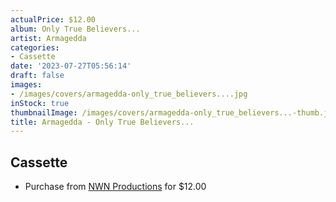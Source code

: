 ```yaml
---
actualPrice: $12.00
album: Only True Believers...
artist: Armagedda
categories:
- Cassette
date: '2023-07-27T05:56:14'
draft: false
images:
- /images/covers/armagedda-only_true_believers....jpg
inStock: true
thumbnailImage: /images/covers/armagedda-only_true_believers...-thumb.jpg
title: Armagedda - Only True Believers...
---
```


## Cassette
* Purchase from [NWN Productions](http://shop.nwnprod.com/index.php?route=product/product&path=73&product_id=11689&sort=pd.name&order=ASC) for $12.00
